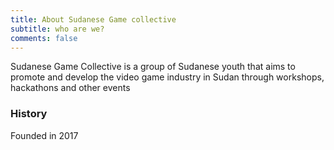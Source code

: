 ```yaml
---
title: About Sudanese Game collective
subtitle: who are we?
comments: false
---
```


Sudanese Game Collective is a group of Sudanese youth that aims to
promote and develop the video game industry in Sudan through
workshops, hackathons and other events

### History

Founded in 2017